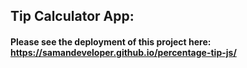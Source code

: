 ## Tip Calculator App:
#### Please see the deployment of this project here: https://samandeveloper.github.io/percentage-tip-js/

